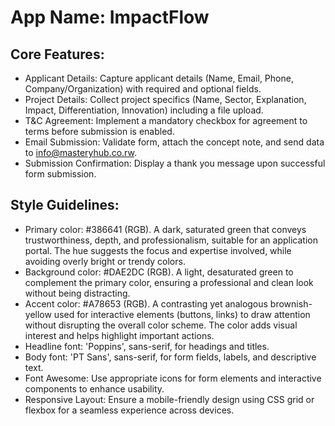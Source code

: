 # **App Name**: ImpactFlow

## Core Features:

- Applicant Details: Capture applicant details (Name, Email, Phone, Company/Organization) with required and optional fields.
- Project Details: Collect project specifics (Name, Sector, Explanation, Impact, Differentiation, Innovation) including a file upload.
- T&C Agreement: Implement a mandatory checkbox for agreement to terms before submission is enabled.
- Email Submission: Validate form, attach the concept note, and send data to info@masteryhub.co.rw.
- Submission Confirmation: Display a thank you message upon successful form submission.

## Style Guidelines:

- Primary color: #386641 (RGB). A dark, saturated green that conveys trustworthiness, depth, and professionalism, suitable for an application portal. The hue suggests the focus and expertise involved, while avoiding overly bright or trendy colors.
- Background color: #DAE2DC (RGB). A light, desaturated green to complement the primary color, ensuring a professional and clean look without being distracting.
- Accent color: #A78653 (RGB). A contrasting yet analogous brownish-yellow used for interactive elements (buttons, links) to draw attention without disrupting the overall color scheme. The color adds visual interest and helps highlight important actions.
- Headline font: 'Poppins', sans-serif, for headings and titles.
- Body font: 'PT Sans', sans-serif, for form fields, labels, and descriptive text.
- Font Awesome: Use appropriate icons for form elements and interactive components to enhance usability.
- Responsive Layout: Ensure a mobile-friendly design using CSS grid or flexbox for a seamless experience across devices.